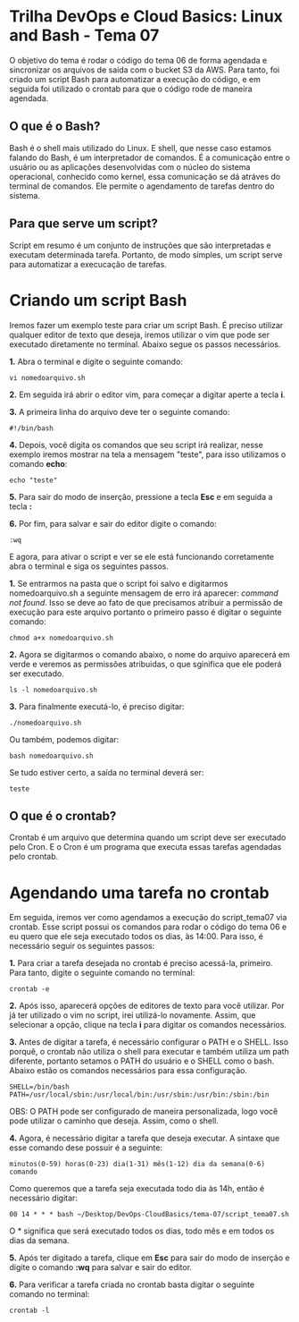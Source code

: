 # Trilha DevOps e Cloud Basics: Linux and Bash - Tema 07
O objetivo do tema é rodar o código do tema 06 de forma agendada e sincronizar os arquivos de saída com o bucket S3 da AWS. Para tanto, foi criado um script Bash para automatizar a execução do código, e em seguida foi utilizado o crontab para que o código rode de maneira agendada.

## O que é o Bash?
Bash é o shell mais utilizado do Linux. E shell, que nesse caso estamos falando do Bash, é um interpretador de comandos. É a comunicação entre o usuário ou as aplicações desenvolvidas com o núcleo do sistema operacional, conhecido como kernel, essa comunicação se dá atráves do terminal de comandos. Ele permite o agendamento de tarefas dentro do sistema.

## Para que serve um script?
Script em resumo é um conjunto de instruções que são interpretadas e executam determinada tarefa. Portanto, de modo simples, um script serve para automatizar a execucação de tarefas. 

# Criando um script Bash
Iremos fazer um exemplo teste para criar um script Bash. É preciso utilizar qualquer editor de texto que deseja, iremos utilizar o vim que pode ser executado diretamente no terminal. Abaixo segue os passos necessários.

  **1.**  Abra o terminal e digite o seguinte comando: 
  ~~~ 
  vi nomedoarquivo.sh 
  ~~~
  **2.** Em seguida irá abrir o editor vim, para começar a digitar aperte a tecla **i**.
  
  **3.** A primeira linha do arquivo deve ter o seguinte comando: 
  ~~~
  #!/bin/bash 
  ~~~
  **4.** Depois, você digita os comandos que seu script irá realizar, nesse exemplo iremos mostrar na tela a mensagem "teste", para isso utilizamos o comando **echo**:
  ~~~
  echo "teste"
  ~~~
  **5.** Para sair do modo de inserção, pressione a tecla **Esc** e em seguida a tecla **:**
  
  **6.** Por fim, para salvar e sair do editor digite o comando:
  ~~~
  :wq
  ~~~
  
E agora, para ativar o script e ver se ele está funcionando corretamente abra o terminal e siga os seguintes passos.

**1.** Se entrarmos na pasta que o script foi salvo e digitarmos nomedoarquivo.sh a seguinte mensagem de erro irá aparecer:  <i>command not found</i>. Isso se deve ao fato de que precisamos atribuir a permissão de execução para este arquivo portanto o primeiro passo é digitar o seguinte comando:
~~~
chmod a+x nomedoarquivo.sh
~~~

**2.** Agora se digitarmos o comando abaixo, o nome do arquivo aparecerá em verde e veremos as permissões atribuidas, o que sginifica que ele poderá ser executado.
~~~
ls -l nomedoarquivo.sh
~~~
**3.** Para finalmente executá-lo, é preciso digitar:
~~~
./nomedoarquivo.sh
~~~

Ou também, podemos digitar:

~~~
bash nomedoarquivo.sh
~~~

Se tudo estiver certo, a saída no terminal deverá ser:
~~~
teste
~~~

## O que é o crontab?
Crontab é um arquivo que determina quando um script deve ser executado pelo Cron. E o Cron é um programa que executa essas tarefas agendadas pelo crontab.

# Agendando uma tarefa no crontab
Em seguida, iremos ver como agendamos a execução do script_tema07 via crontab. Esse script possui os comandos para rodar o código do tema 06 e eu quero que ele seja executado todos os dias, às 14:00. Para isso, é necessário seguir os seguintes passos:

**1.** Para criar a tarefa desejada no crontab é preciso acessá-la, primeiro. Para tanto, digite o seguinte comando no terminal:
~~~~
crontab -e
~~~~

**2.** Após isso, aparecerá opções de editores de texto para você utilizar. Por já ter utilizado o vim no script, irei utilizá-lo novamente. Assim, que selecionar a opção, clique na tecla **i** para digitar os comandos necessários.

**3.** Antes de digitar a tarefa, é necessário configurar o PATH e o SHELL. Isso porquê, o crontab não utiliza o shell para executar e também utiliza um path diferente, portanto setamos o PATH do usuário e o SHELL como o bash. Abaixo estão os comandos necessários para essa configuração. 

~~~
SHELL=/bin/bash
PATH=/usr/local/sbin:/usr/local/bin:/usr/sbin:/usr/bin:/sbin:/bin
~~~

OBS: O PATH pode ser configurado de maneira personalizada, logo você pode utilizar o caminho que deseja. Assim, como o shell.

**4.** Agora, é necessário digitar a tarefa que deseja executar. A sintaxe que esse comando dese possuir é a seguinte:
~~~~
minutos(0-59) horas(0-23) dia(1-31) mês(1-12) dia da semana(0-6) comando
~~~~

Como queremos que a tarefa seja executada todo dia às 14h, então é necessário digitar:
~~~~
00 14 * * * bash ~/Desktop/DevOps-CloudBasics/tema-07/script_tema07.sh
~~~~

O * significa que será executado todos os dias, todo mês e em todos os dias da semana.

**5.** Após ter digitado a tarefa, clique em **Esc** para sair do modo de inserção e digite o comando **:wq** para salvar e sair do editor.

**6.** Para verificar a tarefa criada no crontab basta digitar o seguinte comando no terminal:
~~~~
crontab -l
~~~~
